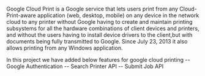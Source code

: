 Google Cloud Print is a Google service that lets users print from any Cloud-Print-aware application (web, desktop, mobile) on any device in the network cloud to any printer without Google having to create and maintain printing subsystems for all the hardware combinations of client devices and printers, and without the users having to install device drivers to the client,but with documents being fully transmitted to Google. Since July 23, 2013 it also allows printing from any Windows application.

In this project we have added below features for google cloud printing
-- Google Authentication
-- Search Printer API
-- Submit Job API